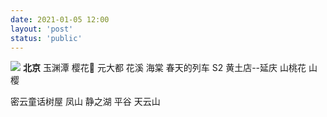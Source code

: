 ```yaml
---
date: 2021-01-05 12:00
layout: 'post'
status: 'public'
---
```

![](https://inz.oss-cn-beijing.aliyuncs.com/Images/Pixabay/friends-3408314_1920.jpg)
**北京**
玉渊潭 樱花🌸
元大都 花溪 海棠
春天的列车 S2 黄土店--延庆 山桃花 山樱

密云童话树屋
凤山
静之湖
平谷 天云山
